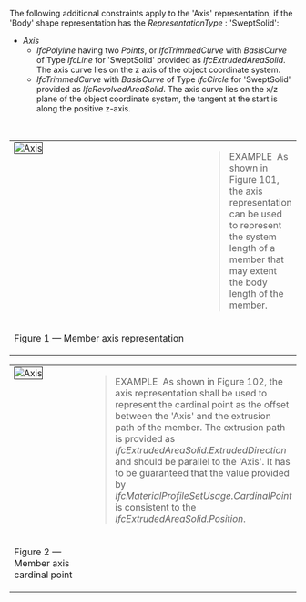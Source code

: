 The following additional constraints apply to the 'Axis' representation, if the 'Body' shape representation has the _RepresentationType_ : 'SweptSolid':

* _Axis_ 
    * _IfcPolyline_ having two _Points_, or _IfcTrimmedCurve_ with _BasisCurve_ of Type _IfcLine_ for 'SweptSolid' provided as _IfcExtrudedAreaSolid_. The axis curve lies on the z axis of the object coordinate system.
    * _IfcTrimmedCurve_ with _BasisCurve_ of Type _IfcCircle_ for 'SweptSolid' provided as _IfcRevolvedAreaSolid_. The axis curve lies on the x/z plane of the object coordinate system, the tangent at the start is along the positive z-axis. 

&nbsp;

<table border="0" cellpadding="2" cellspacing="2" summary="Axis">
 
<tr>
  <td align="left" valign="top" width="350"><img src="../../../figures/IfcMemberStandardCase_Axis-01.png" alt="Axis" border="1"></td>
  <td>

<blockquote class="example">EXAMPLE&nbsp; As shown in Figure 101, the axis representation can be used to represent the system length of a member that may extent the body length of the member.</blockquote>

 </td>
 </tr>

 <tr>
  <td><p class="figure">Figure 1 &mdash; Member axis representation</p></td>
  <td>&nbsp;</td>
 </tr>

</table>

<table border="0" cellpadding="2" cellspacing="2" summary="Axis">
 
<tr>
  <td align="left" valign="top" width="350"><img src="../../../figures/IfcMemberStandardCase_Axis-02.png" alt="Axis" border="1"></td>
  <td align="left" valign="top"><blockquote class="example">EXAMPLE&nbsp; As shown in Figure 102, the axis representation shall be used to represent the cardinal point as the offset between the 'Axis' and the extrusion path of the member. The extrusion path is provided as <em>IfcExtrudedAreaSolid.ExtrudedDirection</em> and should be parallel to the 'Axis'.  It has to be guaranteed that the value provided by <em>IfcMaterialProfileSetUsage.CardinalPoint</em> is consistent to the <em>IfcExtrudedAreaSolid.Position</em>.</blockquote>

</td>
 </tr>
 
<tr>
  <td><p class="figure">Figure 2 &mdash; Member axis cardinal point</p></td>
  <td>&nbsp;</td>
 </tr>

</table>